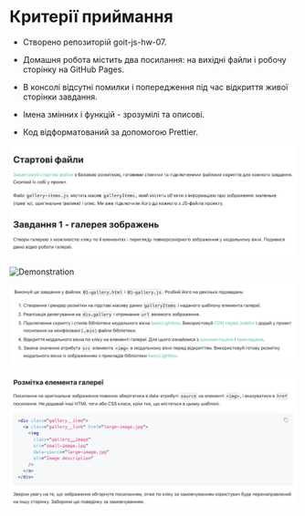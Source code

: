 # Критерії приймання

- Створено репозиторій goit-js-hw-07.

- Домашня робота містить два посилання: на вихідні файли і робочу сторінку на
  GitHub Pages.

- В консолі відсутні помилки і попередження під час відкриття живої сторінки
  завдання.

- Імена змінних і функцій - зрозумілі та описові.

- Код відформатований за допомогою Prettier.

![GitHub actions settings](./assets/text-1.png)

![Demonstration](./assets/modal-gallery-1.gif)

![GitHub actions settings](./assets/text-2.png)

![GitHub actions settings](./assets/text-3.png)

